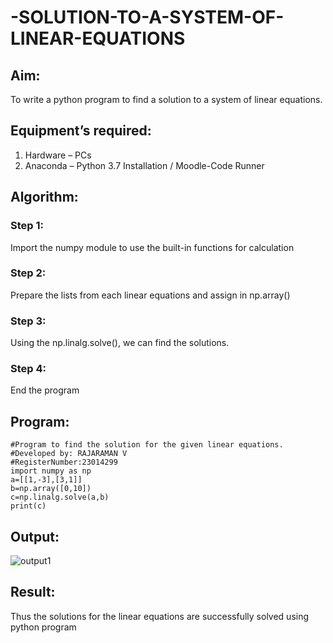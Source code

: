 # -SOLUTION-TO-A-SYSTEM-OF-LINEAR-EQUATIONS
## Aim:
To write a python program to find a solution to a system of linear equations.
## Equipment’s required:
1. 	Hardware – PCs
2. 	Anaconda – Python 3.7 Installation / Moodle-Code Runner
## Algorithm:
### Step 1: 
Import the numpy module to use the built-in functions for calculation
### Step 2: 
Prepare the lists from each linear equations and assign in np.array()
### Step 3: 
Using the np.linalg.solve(), we can find the solutions.
### Step 4: 
End the program
## Program:
```
#Program to find the solution for the given linear equations.
#Developed by: RAJARAMAN V
#RegisterNumber:23014299
import numpy as np
a=[[1,-3],[3,1]]
b=np.array([0,10])
c=np.linalg.solve(a,b)
print(c)
```

## Output:
![output1](https://github.com/Rajaraman77/-SOLUTION-TO-A-SYSTEM-OF-LINEAR-EQUATIONS/assets/150319383/d9f64865-34c1-4a9a-9478-c3bc4075668a)

## Result: 
Thus the solutions for the linear equations are successfully solved using python program

